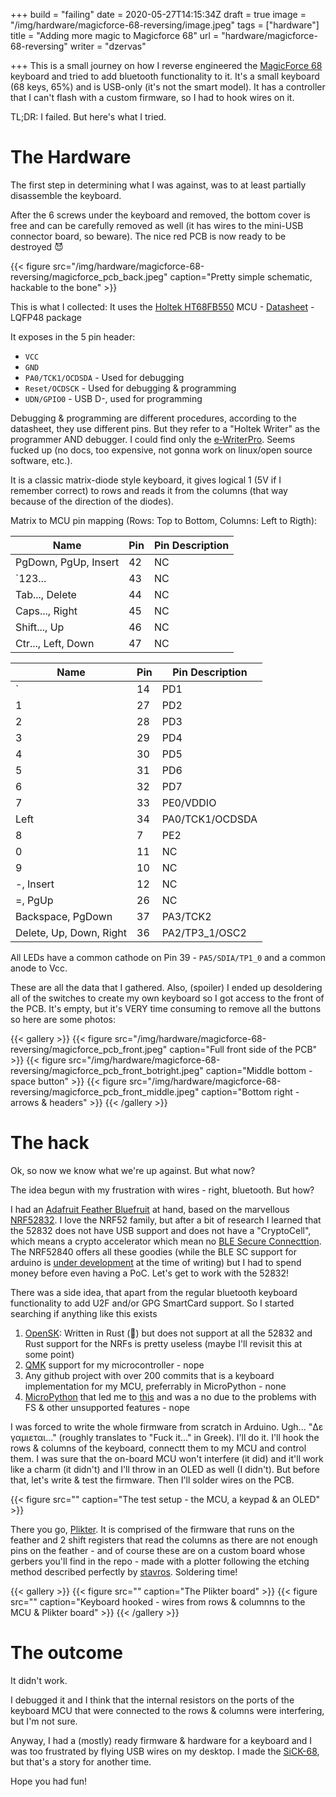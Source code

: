 +++
build = "failing"
date = 2020-05-27T14:15:34Z
draft = true
image = "/img/hardware/magicforce-68-reversing/image.jpeg"
tags = ["hardware"]
title = "Adding more magic to Magicforce 68"
url = "hardware/magicforce-68-reversing"
writer = "dzervas"

+++
This is a small journey on how I reverse engineered the [MagicForce 68](https://drop.com/buy/magicforce-68-key-mini-mechanical-keyboard) keyboard and tried to add bluetooth functionality to it. It's a small keyboard (68 keys, 65%) and is USB-only (it's not the smart model). It has a controller that I can't flash with a custom firmware, so I had to hook wires on it.

TL;DR: I failed. But here's what I tried.

# The Hardware

The first step in determining what I was against, was to at least partially disassemble the keyboard.

After the 6 screws under the keyboard and removed, the bottom cover is free and can be carefully removed as well (it has wires to the mini-USB  connector board, so beware). The nice red PCB is now ready to be destroyed 😈

{{< figure src="/img/hardware/magicforce-68-reversing/magicforce_pcb_back.jpeg" caption="Pretty simple schematic, hackable to the bone" >}}

This is what I collected:
It uses the [Holtek HT68FB550](https://www.holtek.com/productdetail?p_p_auth=q0FpqQ4D&p_p_id=productvgpageportlet_WAR_holtekprodportlet&p_p_lifecycle=0&p_p_state=maximized&p_p_mode=view&_productvgpageportlet_WAR_holtekprodportlet_virtualGroupId=318) MCU - [Datasheet](https://www.holtek.com/documents/10179/116711/HT68FB540_550_560v170.pdf) - LQFP48 package

It exposes in the 5 pin header:

* `VCC`
* `GND`
* `PA0/TCK1/OCDSDA` - Used for debugging
* `Reset/OCDSCK` - Used for debugging & programming
* `UDN/GPIO0` - USB D-, used for programming

Debugging & programming are different procedures, according to the datasheet, they use different pins. But they refer to a "Holtek Writer" as the programmer AND debugger. I could find only the [e-WriterPro](https://www.holtek.com/e-writerpro). Seems fucked up (no docs, too expensive, not gonna work on linux/open source software, etc.).

It is a classic matrix-diode style keyboard, it gives logical 1 (5V if I remember correct) to rows and reads it from the columns (that way because of the direction of the diodes).

Matrix to MCU pin mapping (Rows: Top to Bottom, Columns: Left to Rigth):

| Name | Pin | Pin Description |
| --- | --- | --- |
| PgDown, PgUp, Insert | 42 | NC |
| \`123... | 43 | NC |
| Tab..., Delete | 44 | NC |
| Caps..., Right | 45 | NC |
| Shift..., Up | 46 | NC |
| Ctr..., Left, Down | 47 | NC |

| Name | Pin | Pin Description |
| --- | --- | --- |
| \` | 14 | PD1 |
| 1 | 27 | PD2 |
| 2 | 28 | PD3 |
| 3 | 29 | PD4 |
| 4 | 30 | PD5 |
| 5 | 31 | PD6 |
| 6 | 32 | PD7 |
| 7 | 33 | PE0/VDDIO |
| Left | 34 | PA0/TCK1/OCDSDA |
| 8 | 7 | PE2 |
| 0 | 11 | NC |
| 9 | 10 | NC |
| -, Insert | 12 | NC |
| =, PgUp | 26 | NC |
| Backspace, PgDown | 37 | PA3/TCK2 |
| Delete, Up, Down, Right | 36 | PA2/TP3_1/OSC2 |

All LEDs have a common cathode on Pin 39 - `PA5/SDIA/TP1_0` and a common anode to Vcc.

These are all the data that I gathered. Also, (spoiler) I ended up desoldering all of the switches to create my own keyboard so I got access to the front of the PCB. It's empty, but it's VERY time consuming to remove all the buttons so here are some photos:

{{< gallery >}}
{{< figure src="/img/hardware/magicforce-68-reversing/magicforce_pcb_front.jpeg" caption="Full front side of the PCB" >}}
{{< figure src="/img/hardware/magicforce-68-reversing/magicforce_pcb_front_botright.jpeg" caption="Middle bottom  - space button" >}}
{{< figure src="/img/hardware/magicforce-68-reversing/magicforce_pcb_front_middle.jpeg" caption="Bottom right - arrows & headers" >}}
{{< /gallery >}}

# The hack

Ok, so now we know what we're up against. But what now?

The idea begun with my frustration with wires - right, bluetooth. But how?

I had an [Adafruit Feather Bluefruit](https://www.adafruit.com/product/3406) at hand, based on the marvellous [NRF52832](https://www.nordicsemi.com/Products/Low-power-short-range-wireless/nRF52832). I love the NRF52 family, but after a bit of research I learned that the 52832 does not have USB support and does not have a "CryptoCell", which means a crypto accelerator which mean no [BLE Secure Connecttion](https://medium.com/rtone-iot-security/deep-dive-into-bluetooth-le-security-d2301d640bfc). The NRF52840 offers all these goodies (while the BLE SC support for arduino is [under development](https://github.com/adafruit/Adafruit_nRF52_Arduino/pull/466) at the time of writing) but I had to spend money before even having a PoC. Let's get to work with the 52832!

There was a side idea, that apart from the regular bluetooth keyboard functionality to add U2F and/or GPG SmartCard support. So I started searching if anything like this exists

1. [OpenSK](https://github.com/google/OpenSK): Written in Rust (🎉) but does not support at all the 52832 and Rust support for the NRFs is pretty useless (maybe I'll revisit this at some point)
2. [QMK](https://docs.qmk.fm/) support for my microcontroller - nope
3. Any github project with over 200 commits that is a keyboard implementation for my MCU, preferrably in MicroPython - none
4. [MicroPython](https://micropython.org/) that led me to [this](/notes/micropython-on-nrf52832-with-openocd/) and was a no due to the problems with FS & other unsupported features - nope

I was forced to write the whole firmware from scratch in Arduino. Ugh... "Δε γαμιεται..." (roughly translates to "Fuck it..." in Greek). I'll do it. I'll hook the rows & columns of the keyboard, connectt them to my MCU and control them. I was sure that the on-board MCU won't interfere (it did) and it'll work like a charm (it didn't) and I'll throw in an OLED as well (I didn't). But before that, let's write & test the firmware. Then I'll solder wires on the PCB.

{{< figure src="" caption="The test setup - the MCU, a keypad & an OLED" >}}

There you go, [Plikter](https://github.com/dzervas/plikter). It is comprised of the firmware that runs on the feather and 2 shift registers that read the columns as there are not enough pins on the feather - and of course these are on a custom board whose gerbers you'll find in the repo - made with a plotter following the etching method described perfectly by [stavros](https://www.stavros.io/posts/make-pcbs-at-home/). Soldering time!

{{< gallery >}}
{{< figure src="" caption="The Plikter board" >}}
{{< figure src="" caption="Keyboard hooked - wires from rows & columnns to the MCU & Plikter board" >}}
{{< /gallery >}}

# The outcome

It didn't work.

I debugged it and I think that the internal resistors on the ports of the keyboard MCU that were connected to the rows & columns were interfering, but I'm not sure.

Anyway, I had a (mostly) ready firmware & hardware for a keyboard and I was too frustrated by flying USB wires on my desktop. I made the [SiCK-68](https://www.thingiverse.com/thing:3478494), but that's a story for another time.

Hope you had fun!